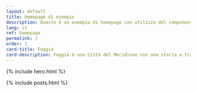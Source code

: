 ```yaml
---
layout: default
title: Homepage di esempio
description: Questo è un esempio di homepage con utilizzo del componente "hero"
lang: it
ref: homepage
permalink: /
order: 1
card-title: Foggia
card-description: Foggia è una Città del Meridione con una storia e tradizioni millenarie...
---
```


{% include hero.html %}

<main class="container my-4" markdown="1">

{% include posts.html %}

</main>

